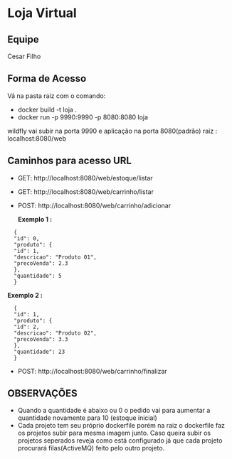 # Loja Virtual

## Equipe

Cesar Filho

## Forma de Acesso

Vá na pasta raiz com o comando:

- docker build -t loja .
- docker run -p 9990:9990 -p 8080:8080 loja

wildfly vai subir na porta 9990 e aplicação na porta 8080(padrão)
raiz : localhost:8080/web

## Caminhos para acesso URL

- GET: http://localhost:8080/web/estoque/listar
- GET: http://localhost:8080/web/carrinho/listar
- POST: http://localhost:8080/web/carrinho/adicionar

  **Exemplo 1 :**

```
  {
  "id": 0,
  "produto": {
  "id": 1,
  "descricao": "Produto 01",
  "precoVenda": 2.3
  },
  "quantidade": 5
  }
```

**Exemplo 2 :**

```
  {
  "id": 1,
  "produto": {
  "id": 2,
  "descricao": "Produto 02",
  "precoVenda": 3.3
  },
  "quantidade": 23
  }
```

- POST: http://localhost:8080/web/carrinho/finalizar

## OBSERVAÇÕES

- Quando a quantidade é abaixo ou 0 o pedido vai para aumentar a quantidade novamente para 10 (estoque inicial)
- Cada projeto tem seu próprio dockerfile porém na raiz o dockerfile faz os projetos subir para mesma imagem junto. Caso queira subir os projetos seperados reveja como está configurado já que cada projeto procurará filas(ActiveMQ) feito pelo outro projeto.
